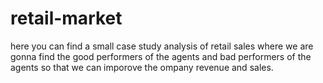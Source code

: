 # retail-market
here you can find a small case study analysis of retail sales 
where we are gonna find the good performers of the agents and bad performers of the agents so that we can imporove the ompany revenue and sales.
